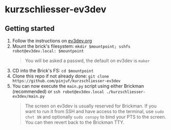 # kurzschliesser-ev3dev

## Getting started

 1) Follow the instructions on [ev3dev.org](https://www.ev3dev.org/docs/tutorials/connecting-to-the-internet-via-usb/)
 2) Mount the brick's filesystem: `mkdir $mountpoint; sshfs robot@ev3dev.local: $mountpoint`
    > You will be asked a passwd, the default on ev3dev is `maker`
 3) CD into the Brick's FS: `cd $mountpoint`
 4) Clone this repo if not already done: `git clone https://github.com/pinjuf/kurzschliesser-ev3dev`
 5) You can now execute the `main.py` script using either Brickman (recommended) or `ssh robot@ev3dev.local ./kurzschliesser-ev3dev/main.py`
    > The screen on ev3dev is usually reserved for Brickman. If you want to run it from SSH and have access to the terminal, use `sudo chvt $N` and optionally `sudo conspy` to bind your PTS to the screen. You can then revert back to the Brickman TTY.
